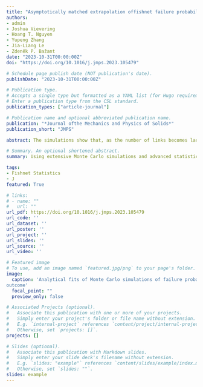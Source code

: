 ```yaml
---
title: "Asymptotically matched extrapolation offishnet failure probability to continuum scale"
authors:
- admin
- Joshua Vievering
- Hoang T. Nguyen
- Yupeng Zhang
- Jia-Liang Le
- Zdeněk P. Bažant
date: "2023-10-31T00:00:00Z"
doi: "https://doi.org/10.1016/j.jmps.2023.105479"

# Schedule page publish date (NOT publication's date).
publishDate: "2023-10-31T00:00:00Z"

# Publication type.
# Accepts a single type but formatted as a YAML list (for Hugo requirements).
# Enter a publication type from the CSL standard.
publication_types: ["article-journal"]

# Publication name and optional abbreviated publication name.
publication: "*Journal ofthe Mechanics and Physics of Solids*"
publication_short: "JMPS"

abstract: The simulations show that, as the number of links becomes larger, the likelihood of having more than three failed links up to the peak load is no longer negligible and becomes large for fishnets with many thousands of links. A differential equation is derived for the probability distribution of not-too-large fishnets, characterized by the size effect, the mean and the coefficient of variation.

# Summary. An optional shortened abstract.
summary: Using extensive Monte Carlo simulations and advanced statistical methods, I developed a novel framework for analyzing failure risks in complex structural systems. By studying fishnet models with over a million simulation trials, I uncovered how failure mechanisms transition from discrete to continuum scales.

tags:
- Fishnet Statistics
- J
featured: True

# links:
# - name: ""
#   url: ""
url_pdf: https://doi.org/10.1016/j.jmps.2023.105479
url_code: ''
url_dataset: ''
url_poster: ''
url_project: ''
url_slides: ''
url_source: ''
url_video: ''

# Featured image
# To use, add an image named `featured.jpg/png` to your page's folder. 
image:
  caption: 'Analytical fits of Monte Carlo simulations of failure probabilities of square fishnets of different sizes.
outcome'
  focal_point: ""
  preview_only: false

# Associated Projects (optional).
#   Associate this publication with one or more of your projects.
#   Simply enter your project's folder or file name without extension.
#   E.g. `internal-project` references `content/project/internal-project/index.md`.
#   Otherwise, set `projects: []`.
projects: []

# Slides (optional).
#   Associate this publication with Markdown slides.
#   Simply enter your slide deck's filename without extension.
#   E.g. `slides: "example"` references `content/slides/example/index.md`.
#   Otherwise, set `slides: ""`.
slides: example
---
```


